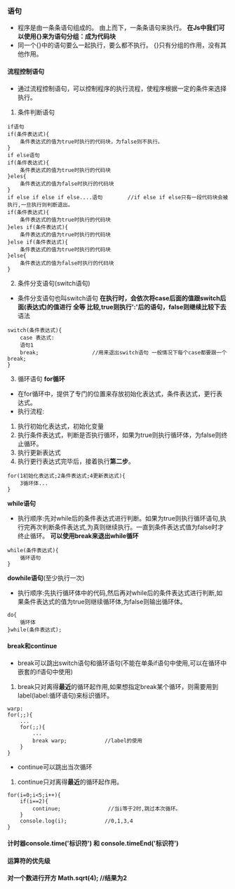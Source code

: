 ### 语句
- 程序是由一条条语句组成的。
由上而下，一条条语句来执行。
**在Js中我们可以使用{}来为语句分组：成为代码块**
- 同一个{}中的语句要么一起执行，要么都不执行。
{}只有分组的作用，没有其他作用。 
#### 流程控制语句
- 通过流程控制语句，可以控制程序的执行流程，使程序根据一定的条件来选择执行。
1. 条件判断语句
```
if语句
if(条件表达式){
    条件表达式的值为true时执行的代码块，为false则不执行。
}
if else语句
if(条件表达式){
    条件表达式的值为true时执行的代码块
}eles{
    条件表达式的值为false时执行的代码块
}
if else if else if else....语句        //if else if else只有一段代码块会被执行,一旦执行则判断退出。     
if(条件表达式){
    条件表达式的值为true时执行的代码块
}eles if(条件表达式){
    条件表达式的值为true时执行的代码块
}else if(条件表达式){
    条件表达式的值为true时执行的代码块
}else{
    条件表达式的值为false时执行的代码块
}
```
2. 条件分支语句(switch语句)
- 条件分支语句也叫switch语句
**在执行时，会依次将case后面的值跟switch后面(表达式)的值进行 全等 比较,true则执行':'后的语句，false则继续比较下去**
语法
```
switch(条件表达式){
    case 表达式:
    语句1
    break;                 //用来退出switch语句 一般情况下每个case都要跟一个break;
}
```
3. 循环语句
**for循环**
- 在for循环中，提供了专门的位置来存放初始化表达式，条件表达式，更行表达式。
- 执行流程:
1. 执行初始化表达式，初始化变量
2. 执行条件表达式，判断是否执行循环，如果为true则执行循环体，为false则终止循环。
3. 执行更新表达式
4. 执行更行表达式完毕后，接着执行**第二步**。

```
for(1初始化表达式;2条件表达式;4更新表达式){
    3循环体...
}
```
**while语句**
- 执行顺序:先对while后的条件表达式进行判断。如果为true则执行循环语句,执行完再次判断条件表达式,为真则继续执行。一直到条件表达式值为false时才终止循环。
**可以使用break来退出while循环**
```
while(条件表达式){
    循环语句
}
```
**dowhile语句**(至少执行一次)
- 执行顺序:先执行循环体中的代码,然后再对while后的条件表达式进行判断,如果条件表达式的值为true则继续循环体,为false则输出循环体。
```
do{
    循环体
}while(条件表达式);
```
#### break和continue
- break可以跳出switch语句和循环语句(不能在单条if语句中使用,可以在循环中嵌套的if语句中使用)
1. break只对离得**最近**的循环起作用,如果想指定break某个循环，则需要用到label(label:循环语句)来标识循环。
```
warp:
for(;;){
    ...
    for(;;){
        ...
        break warp;            //label的使用
    }
}
```
- continue可以跳出当次循环
1. continue只对离得**最近**的循环起作用。
```
for(i=0;i<5;i++){
    if(i==2){
        continue;               //当i等于2时,跳过本次循环。
    }
    console.log(i);            //0,1,3,4    
}
```
#### 计时器console.time('标识符') 和 console.timeEnd('标识符')
#### 运算符的优先级
#### 对一个数进行开方 Math.sqrt(4); //结果为2
